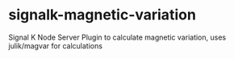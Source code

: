 # signalk-magnetic-variation
Signal K Node Server Plugin to calculate magnetic variation, uses julik/magvar for calculations

